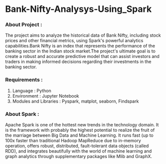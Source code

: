 # Bank-Nifty-Analysys-Using_Spark
### About Project :
The project aims to analyze the historical data of Bank Nifty, including stock prices and other financial metrics, using Spark's powerful analytics capabilities.Bank Nifty is an index that represents the performance of the banking sector in the Indian stock market.The project's ultimate goal is to create a robust and accurate predictive model that can assist investors and traders in making informed decisions regarding their investments in the banking sector.
                  
### Requirements :
1. Language                  :   Python
2. Environment               :   Jupyter Notebook
3. Modules and Libraries     :   Pyspark, matplot, seaborn, Findspark

### About Spark :
Apache Spark is one of the hottest new trends in the technology domain. It is the framework with probably the highest potential to realize the fruit of the marriage between Big Data and Machine Learning. It runs fast (up to 100x faster than traditional Hadoop MapReduce due to in-memory operation, offers robust, distributed, fault-tolerant data objects (called RDD), and integrates beautifully with the world of machine learning and graph analytics through supplementary packages like Mlib and GraphX.
